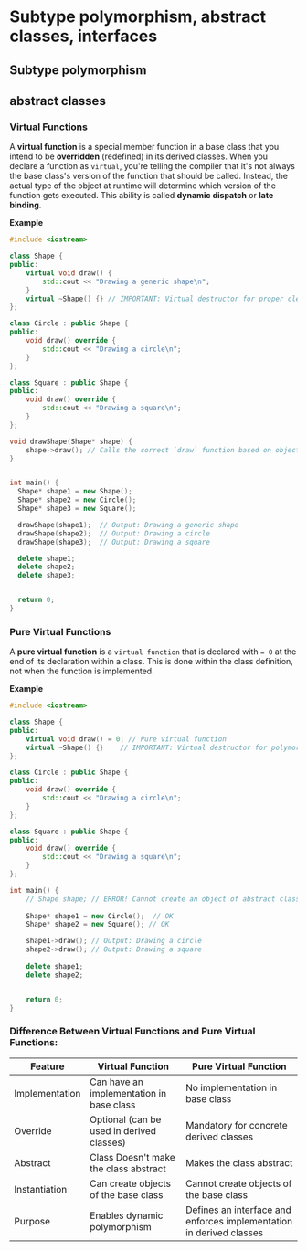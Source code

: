 # Subtype polymorphism, abstract classes, interfaces

## Subtype polymorphism

## abstract classes



### Virtual Functions

A **virtual function** is a special member function in a base class that you intend to be **overridden** (redefined) in its derived classes. When you declare a function as `virtual`, you're telling the compiler that it's not always the base class's version of the function that should be called. Instead, the actual type of the object at runtime will determine which version of the function gets executed. This ability is called **dynamic dispatch** or **late binding**.

**Example**

```c++
#include <iostream>

class Shape {
public:
    virtual void draw() {
        std::cout << "Drawing a generic shape\n";
    }
    virtual ~Shape() {} // IMPORTANT: Virtual destructor for proper cleanup
};

class Circle : public Shape {
public:
    void draw() override {
        std::cout << "Drawing a circle\n";
    }
};

class Square : public Shape {
public:
    void draw() override {
        std::cout << "Drawing a square\n";
    }
};

void drawShape(Shape* shape) {
    shape->draw(); // Calls the correct `draw` function based on object's type
}


int main() {
  Shape* shape1 = new Shape();
  Shape* shape2 = new Circle();
  Shape* shape3 = new Square();

  drawShape(shape1);  // Output: Drawing a generic shape
  drawShape(shape2);  // Output: Drawing a circle
  drawShape(shape3);  // Output: Drawing a square

  delete shape1;
  delete shape2;
  delete shape3;


  return 0;
}
```

### Pure Virtual Functions

A **pure virtual function** is a `virtual function` that is declared with `= 0` at the end of its declaration within a class. This is done within the class definition, not when the function is implemented.

**Example**

```c++
#include <iostream>

class Shape {
public:
    virtual void draw() = 0; // Pure virtual function
    virtual ~Shape() {}    // IMPORTANT: Virtual destructor for polymorphic deletes
};

class Circle : public Shape {
public:
    void draw() override {
        std::cout << "Drawing a circle\n";
    }
};

class Square : public Shape {
public:
    void draw() override {
        std::cout << "Drawing a square\n";
    }
};

int main() {
    // Shape shape; // ERROR! Cannot create an object of abstract class Shape
    
    Shape* shape1 = new Circle();  // OK
    Shape* shape2 = new Square(); // OK

    shape1->draw(); // Output: Drawing a circle
    shape2->draw(); // Output: Drawing a square
    
    delete shape1;
    delete shape2;


    return 0;
}
```

### Difference Between Virtual Functions and Pure Virtual Functions:

| Feature |	Virtual Function |	Pure Virtual Function |
| ------- | ---------------- | ---------------------- |
| Implementation |	Can have an implementation in base class |	No implementation in base class |
| Override |	Optional (can be used in derived classes) |	Mandatory for concrete derived classes |
| Abstract | Class	Doesn't make the class abstract |	Makes the class abstract |
| Instantiation |	Can create objects of the base class |	Cannot create objects of the base class |
| Purpose |	Enables dynamic polymorphism |	Defines an interface and enforces implementation in derived classes |

